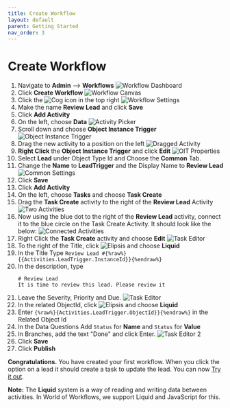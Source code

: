 ```yaml
---
title: Create Workflow
layout: default
parent: Getting Started
nav_order: 3
---
```


# Create Workflow

1. Navigate to **Admin** --> **Workflows**
   ![Workflow Dashboard](../images/04_image-13.png)
2. Click **Create Workflow**
   ![Workflow Canvas](../images/04_image-14.png)
3. Click the ![Cog](../images/04_image-15.png) icon in the top right
   ![Workflow Settings](../images/04_image-16.png)
4. Make the name **Review Lead** and click **Save**
5. Click **Add Activity**
6. On the left, choose **Data**
   ![Activity Picker](../images/04_image-17.png)
7. Scroll down and choose **Object Instance Trigger**
   ![Object Instance Trigger](../images/04_image-18.png)
8. Drag the new activity to a position on the left
   ![Dragged Activity](../images/04_image-19.png)
9. **Right Click** the **Object Instance Trigger** and click **Edit**
    ![OIT Properties](../images/04_image-20.png)
10. Select **Lead** under Object Type Id and Choose the **Common** Tab.
11. Change the **Name** to **LeadTrigger** and the Display Name to **Review Lead**
    ![Common Settings](../images/04_image-21.png)
12. Click **Save**
13. Click **Add Activity**
14. On the left, choose **Tasks** and choose **Task Create**
15. Drag the **Task Create** activity to the right of the **Review Lead** Activity
    ![Two Activities](../images/04_image-22.png)
16. Now using the blue dot to the right of the **Review Lead** activity, connect it to the blue circle on the Task Create Activity. It should look like the below:
    ![Connected Activities](../images/04_image-23.png)
17. Right Click the **Task Create** activity and choose **Edit**
    ![Task Editor](../images/04_image-24.png)
18. To the right of the Title, click ![Elipsis](../images/04_image-25.png) and choose **Liquid**
19. In the Title Type ```Review Lead #{%raw%}{{Activities.LeadTrigger.InstanceId}}{%endraw%}```
20. In the description, type 
    ```
    # Review Lead
    It is time to review this lead. Please review it
    ```
21. Leave the Severity, Priority and Due.
    ![Task Editor](../images/04_image-27.png)
22. In the related ObjectId, click ![Elipsis](../images/04_image-25.png) and choose **Liquid**
23. Enter ```{%raw%}{Activities.LeadTrigger.ObjectId}}{%endraw%}``` in the Related Object Id
24. In the Data Questions Add ```Status``` for **Name** and ```Status``` for **Value**
25. In Branches, add the text "Done" and click Enter.
    ![Task Editor 2](../images/04_image-28.png)
26. Click **Save**
27. Click **Publish**

**Congratulations.** You have created your first workflow. When you click the option on a lead it should create a task to update the lead. You can now [Try it out](./try_it_out.html).

**Note:** The **Liquid** system is a way of reading and writing data between activities. In World of Workflows, we support Liquid and JavaScript for this. 

